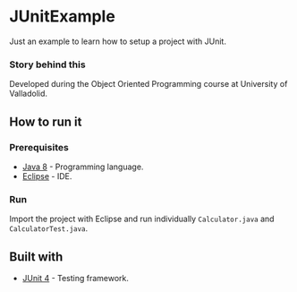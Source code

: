 # JUnitExample
Just an example to learn how to setup a project with JUnit.

### Story behind this
Developed during the Object Oriented Programming course at University of Valladolid.

## How to run it
### Prerequisites
- [Java 8](https://www.java.com/en/download/) - Programming language.
- [Eclipse](https://www.eclipse.org/ide/) - IDE.

### Run
Import the project with Eclipse and run individually `Calculator.java` and `CalculatorTest.java`.

## Built with
- [JUnit 4](http://junit.org/junit4/) - Testing framework.
